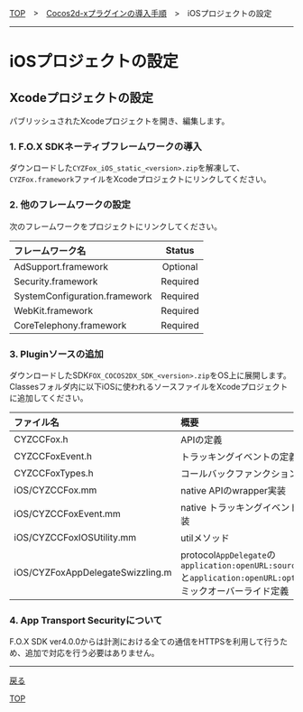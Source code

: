 [TOP](../../../README.md)　>　[Cocos2d-xプラグインの導入手順](../../README.md)　>　iOSプロジェクトの設定

---

# iOSプロジェクトの設定

## **Xcodeプロジェクトの設定**

パブリッシュされたXcodeプロジェクトを開き、編集します。

### 1. F.O.X SDKネーティブフレームワークの導入

ダウンロードした`CYZFox_iOS_static_<version>.zip`を解凍して、`CYZFox.framework`ファイルをXcodeプロジェクトにリンクしてください。

### 2. 他のフレームワークの設定

次のフレームワークをプロジェクトにリンクしてください。

フレームワーク名 | Status
:--- | :---:
AdSupport.framework|Optional
Security.framework|Required
SystemConfiguration.framework|Required
WebKit.framework|Required
CoreTelephony.framework|Required


### 3. Pluginソースの追加

ダウンロードしたSDK`FOX_COCOS2DX_SDK_<version>.zip`をOS上に展開します。Classesフォルダ内に以下iOSに使われるソースファイルをXcodeプロジェクトに追加してください。

ファイル名|概要
:---|:---
CYZCCFox.h|APIの定義
CYZCCFoxEvent.h|トラッキングイベントの定義
CYZCCFoxTypes.h|コールバックファンクションの定義
iOS/CYZCCFox.mm|native APIのwrapper実装
iOS/CYZCCFoxEvent.mm|native トラッキングイベントのwrapper実装
iOS/CYZCCFoxIOSUtility.mm|utilメソッド
iOS/CYZFoxAppDelegateSwizzling.m|protocol`AppDelegate`の`application:openURL:sourceApplication:`と`application:openURL:options`のダイナミックオーバーライド定義



### 4. App Transport Securityについて

F.O.X SDK ver4.0.0からは計測における全ての通信をHTTPSを利用して行うため、追加で対応を行う必要はありません。

---
[戻る](../README.md#ios)

[TOP](../../../README.md)

